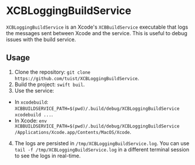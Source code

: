 # XCBLoggingBuildService

`XCBLoggingBuildService` is an Xcode's `XCBBuildService` executable that logs the messages sent between Xcode and the service.
This is useful to debug issues with the build service.

## Usage

1. Clone the repository: `git clone https://github.com/tuist/XCBLoggingBuildService`.
2. Build the project: `swift buil`.
3. Use the service:
  - In `xcodebuild`: `XCBBUILDSERVICE_PATH=$(pwd)/.build/debug/XCBLoggingBuildService xcodebuild ...`.
  - In Xcode: `env XCBBUILDSERVICE_PATH=$(pwd)/.build/debug/XCBLoggingBuildService /Applications/Xcode.app/Contents/MacOS/Xcode`.
4. The logs are persisted in `/tmp/XCBLoggingBuildService.log`. You can use `tail -f /tmp/XCBLoggingBuildService.log` in a different terminal session to see the logs in real-time.
